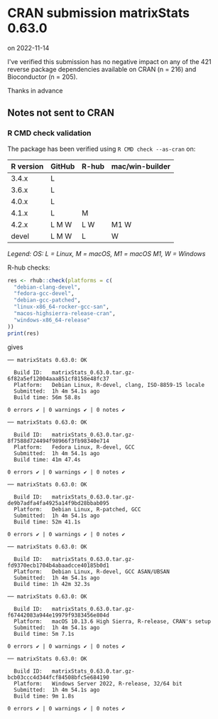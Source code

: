 # CRAN submission matrixStats 0.63.0

on 2022-11-14

I've verified this submission has no negative impact on any of the 421
reverse package dependencies available on CRAN (n = 216) and
Bioconductor (n = 205).

Thanks in advance


## Notes not sent to CRAN

### R CMD check validation

The package has been verified using `R CMD check --as-cran` on:

| R version | GitHub | R-hub  | mac/win-builder |
| --------- | ------ | ------ | --------------- |
| 3.4.x     | L      |        |                 |
| 3.6.x     | L      |        |                 |
| 4.0.x     | L      |        |                 |
| 4.1.x     | L      |   M    |                 |
| 4.2.x     | L M W  | L   W  | M1 W            |
| devel     | L M W  | L      |    W            |

*Legend: OS: L = Linux, M = macOS, M1 = macOS M1, W = Windows*


R-hub checks:

```r
res <- rhub::check(platforms = c(
  "debian-clang-devel", 
  "fedora-gcc-devel",
  "debian-gcc-patched", 
  "linux-x86_64-rocker-gcc-san",
  "macos-highsierra-release-cran",
  "windows-x86_64-release"
))
print(res)
```

gives

```
── matrixStats 0.63.0: OK

  Build ID:   matrixStats_0.63.0.tar.gz-6f82a5ef12004aaa851cf8158e48fc37
  Platform:   Debian Linux, R-devel, clang, ISO-8859-15 locale
  Submitted:  1h 4m 54.1s ago
  Build time: 56m 58.8s

0 errors ✔ | 0 warnings ✔ | 0 notes ✔

── matrixStats 0.63.0: OK

  Build ID:   matrixStats_0.63.0.tar.gz-8f7588d724494f98966f3fb98340e714
  Platform:   Fedora Linux, R-devel, GCC
  Submitted:  1h 4m 54.1s ago
  Build time: 41m 47.4s

0 errors ✔ | 0 warnings ✔ | 0 notes ✔

── matrixStats 0.63.0: OK

  Build ID:   matrixStats_0.63.0.tar.gz-de9b7adfa4fa4925a14f9bd28bbab095
  Platform:   Debian Linux, R-patched, GCC
  Submitted:  1h 4m 54.1s ago
  Build time: 52m 41.1s

0 errors ✔ | 0 warnings ✔ | 0 notes ✔

── matrixStats 0.63.0: OK

  Build ID:   matrixStats_0.63.0.tar.gz-fd9370ecb1704b4abaadcce40185b0d1
  Platform:   Debian Linux, R-devel, GCC ASAN/UBSAN
  Submitted:  1h 4m 54.1s ago
  Build time: 1h 42m 32.3s

── matrixStats 0.63.0: OK

  Build ID:   matrixStats_0.63.0.tar.gz-f67442083a944e19979f9383456e804d
  Platform:   macOS 10.13.6 High Sierra, R-release, CRAN's setup
  Submitted:  1h 4m 54.1s ago
  Build time: 5m 7.1s

0 errors ✔ | 0 warnings ✔ | 0 notes ✔

── matrixStats 0.63.0: OK

  Build ID:   matrixStats_0.63.0.tar.gz-bcb03ccc4d344fcf84508bfc5e684190
  Platform:   Windows Server 2022, R-release, 32/64 bit
  Submitted:  1h 4m 54.1s ago
  Build time: 9m 1.8s

0 errors ✔ | 0 warnings ✔ | 0 notes ✔
```
